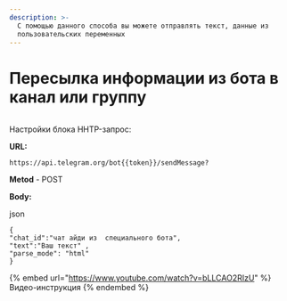 ```yaml
---
description: >-
  С помощью данного способа вы можете отправлять текст, данные из
  пользовательских переменных
---
```


# Пересылка информации из бота в канал или группу

<figure><img src="../../../../.gitbook/assets/image (193).png" alt=""><figcaption></figcaption></figure>

Настройки блока HHTP-запрос:

**URL:**&#x20;

```
https://api.telegram.org/bot{{token}}/sendMessage?
```

**Metod** - POST

**Body:**

json

```
{
"chat_id":"чат айди из  специального бота",
"text":"Ваш текст" , 
"parse_mode": "html"
}
```

{% embed url="https://www.youtube.com/watch?v=bLLCAO2RIzU" %}
Видео-инструкция
{% endembed %}
